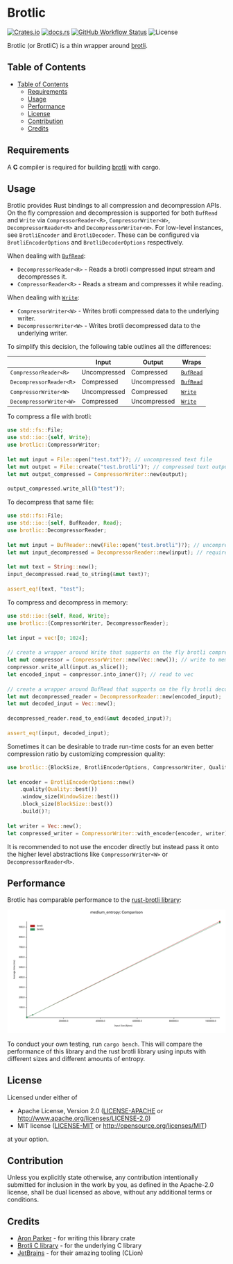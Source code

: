 # Brotlic

[![Crates.io](https://img.shields.io/crates/v/brotlic)](https://crates.io/crates/brotlic)
[![docs.rs](https://img.shields.io/docsrs/brotlic)](https://docs.rs/brotlic)
[![GitHub Workflow Status](https://github.com/AronParker/brotlic/actions/workflows/rust.yml/badge.svg)](https://github.com/AronParker/brotlic/actions/workflows/rust.yml)
![License](https://img.shields.io/crates/l/brotlic)

Brotlic (or BrotliC) is a thin wrapper around [brotli](https://github.com/google/brotli).

## Table of Contents
- [Table of Contents](#table-of-contents)
    - [Requirements](#requirements)
    - [Usage](#usage)
    - [Performance](#performance)
    - [License](#license)
    - [Contribution](#contribution)
    - [Credits](#Credits)

## Requirements

A __C__ compiler is required for building [brotli](https://github.com/google/brotli) with cargo.

## Usage

Brotlic provides Rust bindings to all compression and decompression APIs. On the fly compression and
decompression is supported for both `BufRead` and `Write` via `CompressorReader<R>`,
`CompressorWriter<W>`, `DecompressorReader<R>` and `DecompressorWriter<W>`. For low-level
instances, see `BrotliEncoder` and `BrotliDecoder`. These can be configured via
`BrotliEncoderOptions` and `BrotliDecoderOptions` respectively.

When dealing with [`BufRead`]:

* `DecompressorReader<R>` - Reads a brotli compressed input stream and decompresses it.
* `CompressorReader<R>` - Reads a stream and compresses it while reading.

When dealing with [`Write`]:

* `CompressorWriter<W>` - Writes brotli compressed data to the underlying writer.
* `DecompressorWriter<W>` - Writes brotli decompressed data to the underlying writer.

To simplify this decision, the following table outlines all the differences:

|                           | Input        | Output       | Wraps       |
|---------------------------|--------------|--------------|-------------|
| `CompressorReader<R>`     | Uncompressed | Compressed   | [`BufRead`] |
| `DecompressorReader<R>`   | Compressed   | Uncompressed | [`BufRead`] |
| `CompressorWriter<W>`     | Uncompressed | Compressed   | [`Write`]   |
| `DecompressorWriter<W>`   | Compressed   | Uncompressed | [`Write`]   |

[`BufRead`]: https://doc.rust-lang.org/std/io/trait.BufRead.html
[`Write`]: https://doc.rust-lang.org/std/io/trait.Write.html

To compress a file with brotli:

```rust
use std::fs::File;
use std::io::{self, Write};
use brotlic::CompressorWriter;

let mut input = File::open("test.txt")?; // uncompressed text file
let mut output = File::create("test.brotli")?; // compressed text output file
let mut output_compressed = CompressorWriter::new(output);

output_compressed.write_all(b"test")?;
```

To decompress that same file:

```rust
use std::fs::File;
use std::io::{self, BufReader, Read};
use brotlic::DecompressorReader;

let mut input = BufReader::new(File::open("test.brotli")?); // uncompressed text file
let mut input_decompressed = DecompressorReader::new(input); // requires BufRead

let mut text = String::new();
input_decompressed.read_to_string(&mut text)?;

assert_eq!(text, "test");
```

To compress and decompress in memory:

```rust
use std::io::{self, Read, Write};
use brotlic::{CompressorWriter, DecompressorReader};

let input = vec![0; 1024];

// create a wrapper around Write that supports on the fly brotli compression.
let mut compressor = CompressorWriter::new(Vec::new()); // write to memory
compressor.write_all(input.as_slice());
let encoded_input = compressor.into_inner()?; // read to vec

// create a wrapper around BufRead that supports on the fly brotli decompression.
let mut decompressed_reader = DecompressorReader::new(encoded_input);
let mut decoded_input = Vec::new();

decompressed_reader.read_to_end(&mut decoded_input)?;

assert_eq!(input, decoded_input);
```

Sometimes it can be desirable to trade run-time costs for an even better compression ratio by customizing compression quality:

```rust
use brotlic::{BlockSize, BrotliEncoderOptions, CompressorWriter, Quality, WindowSize};

let encoder = BrotliEncoderOptions::new()
    .quality(Quality::best())
    .window_size(WindowSize::best())
    .block_size(BlockSize::best())
    .build()?;

let writer = Vec::new();
let compressed_writer = CompressorWriter::with_encoder(encoder, writer);
```

It is recommended to not use the encoder directly but instead pass it onto the higher level
abstractions like `CompressorWriter<W>` or `DecompressorReader<R>`.

## Performance

Brotlic has comparable performance to the [rust-brotli library](https://github.com/dropbox/rust-brotli): 

<img src="./images/lines.svg" style="background-color: white">

To conduct your own testing, run `cargo bench`. This will compare the performance of this library and the rust brotli
library using inputs with different sizes and different amounts of entropy.

## License

Licensed under either of

* Apache License, Version 2.0
([LICENSE-APACHE](LICENSE-APACHE) or http://www.apache.org/licenses/LICENSE-2.0)
* MIT license
([LICENSE-MIT](LICENSE-MIT) or http://opensource.org/licenses/MIT)

at your option.

## Contribution

Unless you explicitly state otherwise, any contribution intentionally submitted
for inclusion in the work by you, as defined in the Apache-2.0 license, shall be
dual licensed as above, without any additional terms or conditions.

## Credits

* [Aron Parker](https://github.com/AronParker) - for writing this library crate
* [Brotli C library](https://github.com/google/brotli) - for the underlying C library
* [JetBrains](https://www.jetbrains.com/) - for their amazing tooling (CLion)

